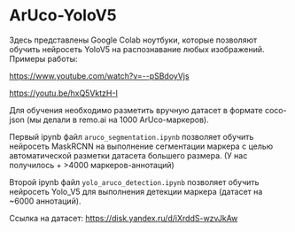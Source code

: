 # ArUco-YoloV5
Здесь представлены Google Colab ноутбуки, которые позволяют обучить нейросеть YoloV5 на распознавание любых изображений. Примеры работы:

https://www.youtube.com/watch?v=--pSBdoyVjs

https://youtu.be/hxQ5VktzH-I

Для обучения необходимо разметить вручную датасет в формате coco-json (мы делали в remo.ai на 1000 ArUco-маркеров).

Первый ipynb файл `aruco_segmentation.ipynb` позволяет обучить нейросеть MaskRCNN на выполнение сегментации маркера с целью автоматической разметки датасета большего размера. (У нас получилось + >4000 маркеров-аннотаций)

Второй ipynb файл `yolo_aruco_detection.ipynb` позволяет обучить нейросеть Yolo_V5 для выполнения детекции маркера (датасет на ~6000 аннотаций).

Ссылка на датасет:
https://disk.yandex.ru/d/iXrddS-wzvJkAw 
